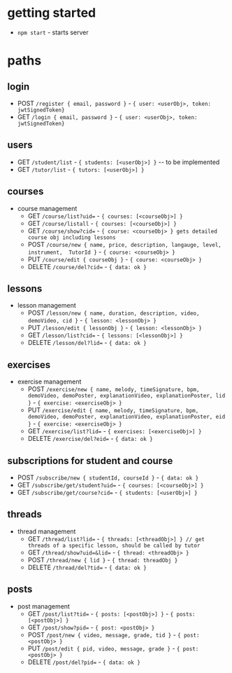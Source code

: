 # getting started
- `npm start` - starts server

# paths
## login
- POST `/register { email, password }` - `{ user: <userObj>, token: jwtSignedToken}`
- GET `/login { email, password }` - `{ user: <userObj>, token: jwtSignedToken}`

## users
- GET `/student/list` - `{ students: [<userObj>] }` -- to be implemented
- GET `/tutor/list` - `{ tutors: [<userObj>] }`

## courses
- course management
  - GET `/course/list?uid=` - `{ courses: [<courseObj>] }`
  - GET `/course/listall` - `{ courses: [<courseObj>] }`
  - GET `/course/show?cid=` - `{ course: <courseObj> } gets detailed course obj including lessons`
  - POST `/course/new { name, price, description, langauge, level, instrument,  TutorId }` - `{ course: <courseObj> }`
  - PUT `/course/edit { courseObj }` - `{ course: <courseObj> }`
  - DELETE `/course/del?cid=` - `{ data: ok }`

## lessons
- lesson management
  - POST `/lesson/new { name, duration, description, video, demoVideo, cid }` - `{ lesson: <lessonObj> }`
  - PUT `/lesson/edit { lessonObj }` - `{ lesson: <lessonObj> }`
  - GET `/lesson/list?cid=` - `{ lessons: [<lessonObj>] }`
  - DELETE `/lesson/del?lid=` - `{ data: ok }`

## exercises
- exercise management
  - POST `/exercise/new { name, melody, timeSignature, bpm, demoVideo, demoPoster, explanationVideo, explanationPoster, lid }` - `{ exercise: <exerciseObj> }`
  - PUT `/exercise/edit { name, melody, timeSignature, bpm, demoVideo, demoPoster, explanationVideo, explanationPoster, eid }` - `{ exercise: <exerciseObj> }`
  - GET `/exercise/list?lid=` - `{ exercises: [<exerciseObj>] }`
  - DELETE `/exercise/del?eid=` - `{ data: ok }`

## subscriptions for student and course
- POST `/subscribe/new { studentId, courseId }` - `{ data: ok }`
- GET `/subscribe/get/student?uid=` - `{ courses: [<courseObj>] }`
- GET `/subscribe/get/course?cid=` - `{ students: [<userObj>] }`

## threads
- thread management
  - GET `/thread/list?lid=` - `{ threads: [<threadObj>] } // get threads of a specific lesson, should be called by tutor`
  - GET `/thread/show?uid=&lid=` - `{ thread: <threadObj> }`
  - POST `/thread/new { lid }` - `{ thread: threadObj }`
  - DELETE `/thread/del?tid=` - `{ data: ok }`

## posts
- post management
  - GET `/post/list?tid=` - `{ posts: [<postObj>] }` - `{ posts: [<postObj>] }`
  - GET `/post/show?pid=` - `{ post: <postObj> }`
  - POST `/post/new { video, message, grade, tid }` - `{ post: <postObj> }`
  - PUT `/post/edit { pid, video, message, grade }` - `{ post: <postObj> }`
  - DELETE `/post/del?pid=` - `{ data: ok }`